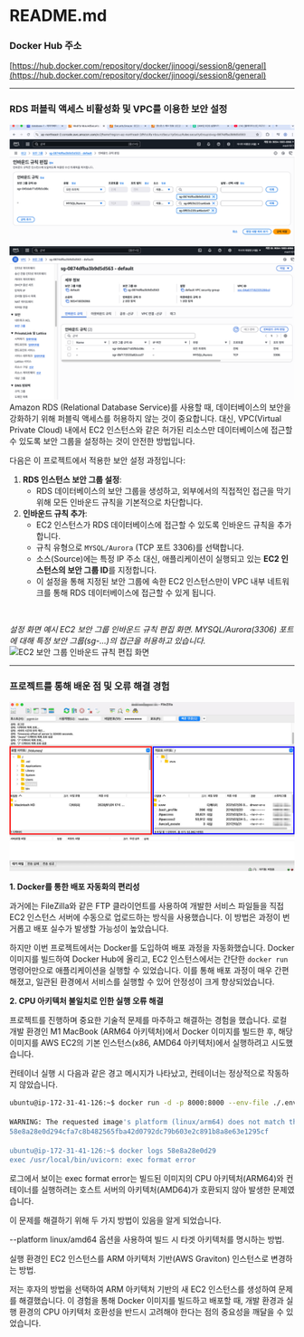 # README.md

### Docker Hub 주소

[https://hub.docker.com/repository/docker/jinoogi/session8/general](https://hub.docker.com/repository/docker/jinoogi/session8/general)

---

### RDS 퍼블릭 액세스 비활성화 및 VPC를 이용한 보안 설정
<img src="images/image 1.png">
<img src="images/image 2.png">
Amazon RDS (Relational Database Service)를 사용할 때, 데이터베이스의 보안을 강화하기 위해 퍼블릭 액세스를 허용하지 않는 것이 중요합니다. 대신, VPC(Virtual Private Cloud) 내에서 EC2 인스턴스와 같은 허가된 리소스만 데이터베이스에 접근할 수 있도록 보안 그룹을 설정하는 것이 안전한 방법입니다.

다음은 이 프로젝트에서 적용한 보안 설정 과정입니다:

1.  **RDS 인스턴스 보안 그룹 설정**:
    * RDS 데이터베이스의 보안 그룹을 생성하고, 외부에서의 직접적인 접근을 막기 위해 모든 인바운드 규칙을 기본적으로 차단합니다.
2.  **인바운드 규칙 추가**:
    * EC2 인스턴스가 RDS 데이터베이스에 접근할 수 있도록 인바운드 규칙을 추가합니다.
    * 규칙 유형으로 `MYSQL/Aurora` (TCP 포트 3306)를 선택합니다.
    * 소스(Source)에는 특정 IP 주소 대신, 애플리케이션이 실행되고 있는 **EC2 인스턴스의 보안 그룹 ID**를 지정합니다.
    * 이 설정을 통해 지정된 보안 그룹에 속한 EC2 인스턴스만이 VPC 내부 네트워크를 통해 RDS 데이터베이스에 접근할 수 있게 됩니다.

<br>

*설정 화면 예시*
*EC2 보안 그룹 인바운드 규칙 편집 화면. MYSQL/Aurora(3306) 포트에 대해 특정 보안 그룹(sg-...)의 접근을 허용하고 있습니다.*
![EC2 보안 그룹 인바운드 규칙 편집 화면](https://storage.googleapis.com/generativeai-downloads/images/image%201.png)

---

### 프로젝트를 통해 배운 점 및 오류 해결 경험
<img src="images/image 3.png">

**1. Docker를 통한 배포 자동화의 편리성**

과거에는 FileZilla와 같은 FTP 클라이언트를 사용하여 개발한 서비스 파일들을 직접 EC2 인스턴스 서버에 수동으로 업로드하는 방식을 사용했습니다. 이 방법은 과정이 번거롭고 배포 실수가 발생할 가능성이 높았습니다.

하지만 이번 프로젝트에서는 Docker를 도입하여 배포 과정을 자동화했습니다. Docker 이미지를 빌드하여 Docker Hub에 올리고, EC2 인스턴스에서는 간단한 `docker run` 명령어만으로 애플리케이션을 실행할 수 있었습니다. 이를 통해 배포 과정이 매우 간편해졌고, 일관된 환경에서 서비스를 실행할 수 있어 안정성이 크게 향상되었습니다.

**2. CPU 아키텍처 불일치로 인한 실행 오류 해결**

프로젝트를 진행하며 중요한 기술적 문제를 마주하고 해결하는 경험을 했습니다. 로컬 개발 환경인 M1 MacBook (ARM64 아키텍처)에서 Docker 이미지를 빌드한 후, 해당 이미지를 AWS EC2의 기본 인스턴스(x86, AMD64 아키텍처)에서 실행하려고 시도했습니다.

컨테이너 실행 시 다음과 같은 경고 메시지가 나타났고, 컨테이너는 정상적으로 작동하지 않았습니다.

```bash
ubuntu@ip-172-31-41-126:~$ docker run -d -p 8000:8000 --env-file ./.env --name my-app-container jinoogi/session8

WARNING: The requested image's platform (linux/arm64) does not match the detected host platform (linux/amd64/v3) and no specific platform was requested
58e8a28e0d294cfa7c8b482565fba42d0792dc79b603e2c891b8a8e63e1295cf

ubuntu@ip-172-31-41-126:~$ docker logs 58e8a28e0d29
exec /usr/local/bin/uvicorn: exec format error


```

로그에서 보이는 exec format error는 빌드된 이미지의 CPU 아키텍처(ARM64)와 컨테이너를 실행하려는 호스트 서버의 아키텍처(AMD64)가 호환되지 않아 발생한 문제였습니다.

이 문제를 해결하기 위해 두 가지 방법이 있음을 알게 되었습니다.

--platform linux/amd64 옵션을 사용하여 빌드 시 타겟 아키텍처를 명시하는 방법.

실행 환경인 EC2 인스턴스를 ARM 아키텍처 기반(AWS Graviton) 인스턴스로 변경하는 방법.

저는 후자의 방법을 선택하여 ARM 아키텍처 기반의 새 EC2 인스턴스를 생성하여 문제를 해결했습니다. 이 경험을 통해 Docker 이미지를 빌드하고 배포할 때, 개발 환경과 실행 환경의 CPU 아키텍처 호환성을 반드시 고려해야 한다는 점의 중요성을 깨달을 수 있었습니다.